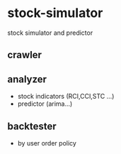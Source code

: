 # stock-simulator
stock simulator and predictor

## crawler

## analyzer
- stock indicators (RCI,CCI,STC ...)
- predictor (arima...)

## backtester
- by user order policy 
